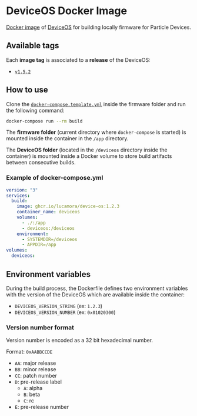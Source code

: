 # DeviceOS Docker Image

[Docker image](https://github.com/lucamora/device-os-docker/pkgs/container/device-os) of [DeviceOS](https://github.com/particle-iot/device-os) for building locally firmware for Particle Devices.

## Available tags
Each **image tag** is associated to a **release** of the DeviceOS:
- [`v1.5.2`](https://github.com/particle-iot/device-os/releases/tag/v1.5.2)

## How to use
Clone the [`docker-compose.template.yml`](docker-compose.template.yml) inside the firmware folder and run the following command:
```bash
docker-compose run --rm build
```

The **firmware folder** (current directory where `docker-compose` is started) is mounted inside the container in the `/app` directory.

The **DeviceOS folder** (located in the `/deviceos` directory inside the container) is mounted inside a Docker volume to store build artifacts between consecutive builds.

### Example of docker-compose.yml
```yml
version: "3"
services:
  build:
    image: ghcr.io/lucamora/device-os:1.2.3
    container_name: deviceos
    volumes:
      - ./:/app
      - deviceos:/deviceos
    environment:
      - SYSTEMDIR=/deviceos
      - APPDIR=/app
volumes:
  deviceos:
```

## Environment variables
During the build process, the Dockerfile defines two environment variables with the version of the DeviceOS which are available inside the container:

- `DEVICEOS_VERSION_STRING` (ex: `1.2.3`)
- `DEVICEOS_VERSION_NUMBER` (ex: `0x01020300`)

### Version number format
Version number is encoded as a 32 bit hexadecimal number.

Format: `0xAABBCCDE`

- `AA`: major release
- `BB`: minor release
- `CC`: patch number
- `D`: pre-release label
    - `A`: alpha
    - `B`: beta
    - `C`: rc
- `E`: pre-release number